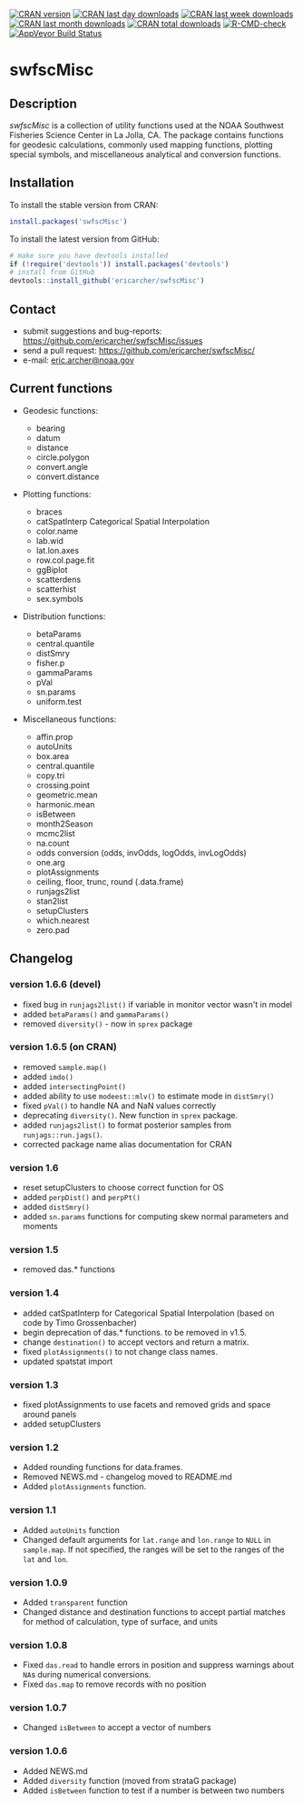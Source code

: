[![CRAN version](http://www.r-pkg.org/badges/version/swfscMisc?color=red)](https://cran.r-project.org/package=swfscMisc)
[![CRAN last day downloads](http://cranlogs.r-pkg.org/badges/last-day/swfscMisc?color=red)](https://cran.r-project.org/package=swfscMisc)
[![CRAN last week downloads](http://cranlogs.r-pkg.org/badges/last-week/swfscMisc?color=red)](https://cran.r-project.org/package=swfscMisc)
[![CRAN last month downloads](http://cranlogs.r-pkg.org/badges/swfscMisc?color=red)](https://cran.r-project.org/package=swfscMisc)
[![CRAN total downloads](http://cranlogs.r-pkg.org/badges/grand-total/swfscMisc?color=red)](https://cran.r-project.org/package=swfscMisc) 
[![R-CMD-check](https://github.com/EricArcher/swfscMisc/workflows/R-CMD-check/badge.svg)](https://github.com/EricArcher/swfscMisc/actions)
[![AppVeyor Build Status](https://ci.appveyor.com/api/projects/status/github/EricArcher/swfscMisc?branch=master&svg=true)](https://ci.appveyor.com/project/EricArcher/swfscMisc)

# swfscMisc

## Description

*swfscMisc* is a collection of utility functions used at the NOAA Southwest Fisheries 
Science Center in La Jolla, CA. The package contains functions for geodesic 
calculations, commonly used  mapping functions, plotting special symbols, and miscellaneous analytical and conversion functions.

## Installation

To install the stable version from CRAN:

```r
install.packages('swfscMisc')
```

To install the latest version from GitHub:

```r
# make sure you have devtools installed
if (!require('devtools')) install.packages('devtools')
# install from GitHub
devtools::install_github('ericarcher/swfscMisc')
```

## Contact

* submit suggestions and bug-reports: <https://github.com/ericarcher/swfscMisc/issues>
* send a pull request: <https://github.com/ericarcher/swfscMisc/>
* e-mail: <eric.archer@noaa.gov>

## Current functions

* Geodesic functions:
    * bearing
    * datum
    * distance
    * circle.polygon
    * convert.angle
    * convert.distance

* Plotting functions:
    * braces
    * catSpatInterp Categorical Spatial Interpolation
    * color.name
    * lab.wid
    * lat.lon.axes
    * row.col.page.fit
    * ggBiplot
    * scatterdens
    * scatterhist
    * sex.symbols

* Distribution functions:
    * betaParams
    * central.quantile
    * distSmry
    * fisher.p
    * gammaParams
    * pVal
    * sn.params
    * uniform.test

* Miscellaneous functions:
    * affin.prop
    * autoUnits
    * box.area
    * central.quantile
    * copy.tri
    * crossing.point
    * geometric.mean
    * harmonic.mean
    * isBetween
    * month2Season
    * mcmc2list
    * na.count
    * odds conversion (odds, invOdds, logOdds, invLogOdds)
    * one.arg
    * plotAssignments
    * ceiling, floor, trunc, round (.data.frame)
    * runjags2list
    * stan2list
    * setupClusters
    * which.nearest
    * zero.pad
  
## Changelog
    
### version 1.6.6 (devel)

* fixed bug in `runjags2list()` if variable in monitor vector wasn't in model
* added `betaParams()` and `gammaParams()`
* removed `diversity()` - now in `sprex` package
    
### version 1.6.5 (on CRAN)

* removed `sample.map()`
* added `imdo()`
* added `intersectingPoint()`
* added ability to use `modeest::mlv()` to estimate mode in `distSmry()` 
* fixed `pVal()` to handle NA and NaN values correctly
* deprecating `diversity()`. New function in `sprex` package.
* added `runjags2list()` to format posterior samples from `runjags::run.jags()`.
* corrected package name alias documentation for CRAN

### version 1.6

* reset setupClusters to choose correct function for OS
* added `perpDist()` and `perpPt()`
* added `distSmry()`
* added `sn.params` functions for computing skew normal parameters and moments

### version 1.5

* removed das.* functions

### version 1.4

* added catSpatInterp for Categorical Spatial Interpolation (based on code by Timo Grossenbacher)
* begin deprecation of das.* functions. to be removed in v1.5.
* change `destination()` to accept vectors and return a matrix.
* fixed `plotAssignments()` to not change class names.
* updated spatstat import

### version 1.3

* fixed plotAssignments to use facets and removed grids and space around panels
* added setupClusters

### version 1.2

* Added rounding functions for data.frames.
* Removed NEWS.md - changelog moved to README.md
* Added `plotAssignments` function.

### version 1.1

* Added `autoUnits` function
* Changed default arguments for `lat.range` and `lon.range` to `NULL` in `sample.map`. If not specified, the ranges will be set to the ranges of the `lat` and `lon`.

### version 1.0.9

* Added `transparent` function
* Changed distance and destination functions to accept partial matches for method 
of calculation, type of surface, and units

### version 1.0.8

* Fixed `das.read` to handle errors in position and suppress warnings about `NA`s
during numerical conversions.
* Fixed `das.map` to remove records with no position

### version 1.0.7

* Changed `isBetween` to accept a vector of numbers

### version 1.0.6

* Added NEWS.md
* Added `diversity` function (moved from strataG package)
* Added `isBetween` function to test if a number is between two numbers